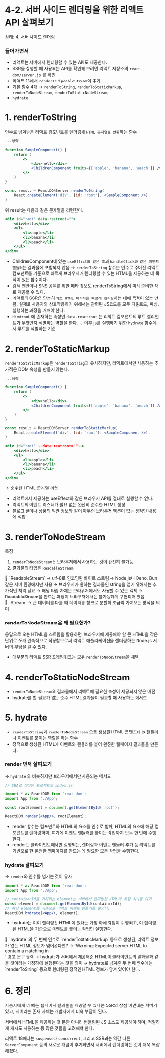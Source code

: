 # 4-2. 서버 사이드 렌더링을 위한 리액트 API 살펴보기

상태: 4. 서버 사이드 렌더링

### 들어가면서

- 리액트는 서버에서 렌더링할 수 있는 API도 제공한다.
- SSR을 실행할 때 사용되는 API를 확인해 보려면 리액트 저장소의 `react-dom/server.js` 를 확인
- 리액트 18에서 `renderToPipeableStream`이 추가
- 기본 함수 4개 → `renderToString`, `renderToStaticMarkup`, `renderToNodeStream`, `renderToStaticNodeStream`,
- `hydrate`

# 1. renderToString

인수로 넘겨받은 리액트 컴포넌트를 렌더링해 `HTML 문자열로 반환`하는 함수

```jsx
...생략

function SampleComponent() {
	return (
		<>
			<div>hello</div>
			<ChildrenComponent fruits={['apple', 'banana', 'peach']} />
		</>
	)
}

const result = ReactDOMServer.renderToString(
	React.createElement('div', {id: 'root'}, <SampleComponent />),
)
```

위 result는 다음과 같은 문자열을 리턴한다. 

```jsx
<div id="root" data-reatroot="">
	<div>hello</div>
	<ul>
		<li>apple</li>
		<li>banana</li>
		<li>peach</li>
	</ul>
</div>
```

- ChildrenComponent에 있는 `useEffect와 같은 훅`과 `handleClick과 같은 이벤트 핸들러`는 결과물에 포함되지 않음 
→ `renderToString` 함수는 인수로 주어진 리액트 컴포넌트를 기준으로 빠르게 브라우저가 렌더링할 수 있는 HTML을 제공하는 데 목적이 있는 함수이다.
- 검색 엔진이나 SNS 공유를 위한 메타 정보도 renderToString에서 미리 준비한 채로 제공할 수 있다.
- 리액트의 SSR은 단순히 `최초 HTML 페이지를 빠르게 렌더링`하는 데에 목적이 있는 만큼, 실제로 사용자와 상호작용하기 위해서는  관련된 JS코드를 모두 다운로드, 파싱, 실행하는 과정을 거쳐야 한다.
- `div#root` 에 존재하는 속성인 `data-reactroot` 는 리액트 컴포넌트의 루트 엘리먼트가 무엇인지 식별하는 역할을 한다. → 이후 js를 실행하기 위한 `hydrate` 함수에서 루트를 식별하는 기준

# 2. renderToStaticMarkup

`renderToStaticMarkup`은 `renderToString`과 유사하지만, 리액트에서만 사용하는 추가적은 DOM 속성을 만들지 않는다.

```jsx
...생략

function SampleComponent() {
	return (
		<>
			<div>hello</div>
			<ChildrenComponent fruits={['apple', 'banana', 'peach']} />
		</>
	)
}

const result = ReactDOMServer.renderToStaticMarkup(
	React.createElement('div', {id: 'root'}, <SampleComponent />),
)
```

```jsx
<div id="root" ~~data-reatroot=""~~>
	<div>hello</div>
	<ul>
		<li>apple</li>
		<li>banana</li>
		<li>peach</li>
	</ul>
</div>
```

→ 순수한 HTML 문자열 리턴

- 리액트에서 제공하는 useEffect와 같은 브라우저 API를 절대로 실행할 수 없다.
- 리액트의 이벤트 리스너가 필요 없는 완전히 순수한 HTML 생성
- 블로그 글이나 상품의 약관 정보와 같이 아무런 브라우저 액션이 없는 정적인 내용에 적합

# 3. renderToNodeStream

특징

1. `renderToNodeStream`은 브라우저에서 사용하는 것이 완전히 불가능
2. 결과물의 타입은 `ReadableStream` 

<aside>
📌 `ReadableStream` 
→ utf-8로 인코딩된 바이트 스트림
→ Node.js나 Deno, Bun 같은 서버 환경에서만 사용
→ 브라우저가 원하는 결과물인 string을 얻기 위해서는 추가적인 처리 필요 
→ 해당 타입 자체는 브라우저에서도 사용할 수 있는 객체
→ ReadableStream을 만드는 과정이 브라우저에서는 불가능하게 구현되어 있음

</aside>

<aside>
📌 `Stream` 
→ 큰 데이터를 다룰 때 데이터를 청크로 분할해 조금씩 가져오는 방식을 의미

</aside>

### renderToNodeStream은 왜 필요한가?

응답으로 오는 HTML을 스트림을 활용하면, 브라우저에 제공해야 할 큰 HTML을 작은 단위로 쪼개 연속적으로 작성함으로써 리액트 애플리케이션을 렌더링하는 Node.js 서버의 부담을 덜 수 있다. 

- 대부분의 리액트 SSR 프레임워크는 모두 `renderToNodeStream`을 채택

# 4. renderToStaticNodeStream

- `renderToNodeStream`의 결과물에서 리액트에 필요한 속성이 제공되지 않은 버전
- hydrate를 할 필요가 없는 순수 HTML 결과물이 필요할 때 사용하는 메서드

# 5. hydrate

- `renderToString`과 `renderToNodeStream` 으로 생성된 HTML 콘텐츠에 js 핸들러나 이벤트를 붙이는 역할을 하는 함수
- 정적으로 생성된 HTML에 이벤트와 핸들러를 붙어 완전한 웹페이지 결과물을 만든다.

### render 먼저 살펴보기

→ `hydrate` 와 비슷하지만 브라우저에서만 사용되는 메서드

```jsx
// CRA로 생성된 프로젝트의 index.js

import * as ReactDOM from 'reat-dom';
import App from './App';

const rootElement = document.getElementById('root');

ReactDOM.render(<App/>, rootElement);
```

- render 함수는 컴포넌트와 HTML의 요소를 인수로 받아, HTML의 요소에 해당 컴포넌트를 렌더링하며, 여기에 이벤트 핸들러를 붙이는 작업까지 모두 한 번에 수행한다.
- render는 클라이언트에서만 실행되는, 렌더링과 이벤트 핸들러 추가 등 리액트를 기반으로 한 온전한 웹페이지를 만드는 데 필요한 모든 작업을 수행한다.

### hydrate 살펴보기

→ `render`와 인수를 넘기는 것이 유사

```jsx
import * as ReactDOM from 'reat-dom';
import App from './App';

// containerId를 가리키는 element는 서버에서 렌더링된 HTML의 특정 위치를 의미
const element = document.getElementById(containerId);
// 해당 element를 기준으로 리액트 이벤트 핸들러를 붙인다.
ReactDOM.hydrate(<App/>, element);
```

- hydrate는 이미 렌더링된 HTML이 있다는 가정 하에 작업이 수행되고, 이 렌더링된 HTML을 기준으로 이벤트를 붙이는 작업만 실행한다.

<aside>
📌 `hydrate` 의 두 번째 인수로 `renderToStaticMarkup` 등으로 생성된, 리액트 정보가 없는 HTML 정보가 넘어온다면?
→ `Warning: Expected server HTML to contain a matching <span> in <div>` 경고 문구 출력
→ hydrate가 서버에서 제공해준 HTML이 클라이언트의 결과물과 같을 것이라는 가정하에 실행된다는 것을 의미
→ hydrate로 넘겨준 두 번째 인수에는 `renderToString` 등으로 렌더링된 정적인 HTML 정보가 담겨 있어야 한다.

</aside>

# 6. 정리

사용자에게 더 빠른 웹페이지 결과물을 제공할 수 있다는 SSR의 장점 이면에는 서버가 있고, 서버라는 존재 자체는 개발자에게 더욱 부담이 된다. 

서버에서 HTML을 제공하는 것 뿐만 아니라 번들링된 JS 소스도 제공해야 하며, 적절하게 캐시도 사용하는 등 많은 것들을 고려해야 한다. 

리액트 18에서는 `suspense`나 `concurrent`, 그리고 SSR과는 약간 다른 `ServerComponent` 등의 새로운 개념이 추가되면서 서버에서 렌더링하는 것이 더욱 복잡해졌다.
